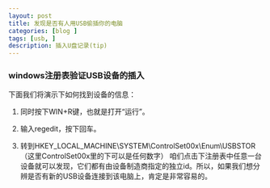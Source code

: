 ```yaml
---
layout: post
title: 发现是否有人用USB偷插你的电脑
categories: [blog ]
tags: [usb, ]
description: 插入U盘记录(tip)
---
```

### windows注册表验证USB设备的插入
下面我们将演示下如何找到设备的信息：

1. 同时按下WIN+R键，也就是打开“运行”。

2. 输入regedit，按下回车。

3. 转到HKEY_LOCAL_MACHINE\SYSTEM\ControlSet00x\Enum\USBSTOR（这里ControlSet00x里的下可以是任何数字）
咱们点击下注册表中任意一台设备就可以发现，它们都有由设备制造商指定的独立id。所以，如果我们想分辨是否有新的USB设备连接到该电脑上，肯定是非常容易的。